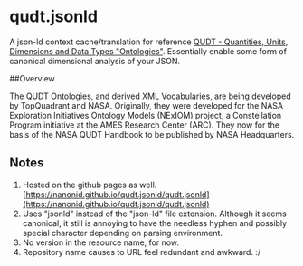 # qudt.jsonld
A json-ld context cache/translation for reference [QUDT - Quantities, Units, Dimensions and Data Types "Ontologies"](http://qudt.org/).
Essentially enable some form of canonical dimensional analysis of your JSON.

##Overview

The QUDT Ontologies, and derived XML Vocabularies, are being developed by TopQuadrant and NASA. Originally, they were developed for the NASA Exploration Initiatives Ontology Models (NExIOM) project, a Constellation Program initiative at the AMES Research Center (ARC). They now for the basis of the NASA QUDT Handbook to be published by NASA Headquarters.

## Notes

1. Hosted on the github pages as well. [https://nanonid.github.io/qudt.jsonld/qudt.jsonld](https://nanonid.github.io/qudt.jsonld/qudt.jsonld)
2. Uses "jsonld" instead of the "json-ld" file extension. Although it seems canonical, it still is annoying to have the needless hyphen and possibly special character depending on parsing environment.
3. No version in the resource name, for now.
4. Repository name causes to URL feel redundant and awkward. :/
